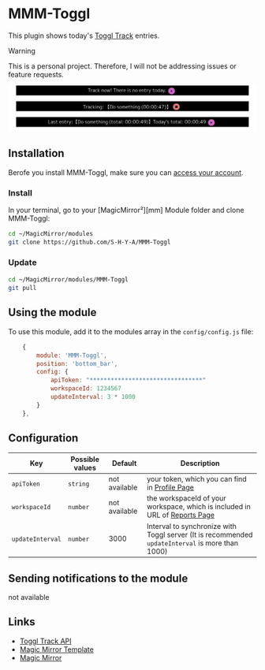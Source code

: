 # MMM-Toggl
This plugin shows today's [Toggl Track](https://toggl.com/) entries.
>[!WARNING]
> This is a personal project. Therefore, I will not be addressing issues or feature requests.

![No Track](./no_track.png)
![Tracking](./tracking.png)
![Not tracking](./not_tracking.png)

## Installation
Berofe you install MMM-Toggl, make sure you can [access your account](https://track.toggl.com/timer).

### Install

In your terminal, go to your [MagicMirror²][mm] Module folder and clone MMM-Toggl:

```bash
cd ~/MagicMirror/modules
git clone https://github.com/S-H-Y-A/MMM-Toggl
```

### Update

```bash
cd ~/MagicMirror/modules/MMM-Toggl
git pull
```

## Using the module

To use this module, add it to the modules array in the `config/config.js` file:

```js
    {
        module: 'MMM-Toggl',
        position: 'bottom_bar',
        config: {
            apiToken: "********************************"
            workspaceId: 1234567
            updateInterval: 3 * 1000
        }
    },
```

## Configuration
Key|Possible values|Default|Description
------|------|------|-----------
`apiToken`|`string`|not available|your token, which you can find in [Profile Page](https://track.toggl.com/profile)
`workspaceId`|`number`|not available|the workspaceId of your workspace, which is included in URL of [Reports Page](https://track.toggl.com/reports/)
`updateInterval`|`number`|3000|Interval to synchronize with Toggl server (It is recommended `updateInterval` is more than 1000)

## Sending notifications to the module
not available

## Links
* [Toggl Track API](https://engineering.toggl.com/docs/)
* [Magic Mirror Template](https://github.com/Dennis-Rosenbaum/MMM-Template/)
* [Magic Mirror](https://github.com/MagicMirrorOrg/MagicMirror)
